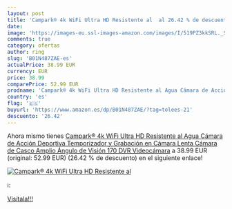 ```yaml
---
layout: post
title: 'Campark® 4k WiFi Ultra HD Resistente al  al 26.42 % de descuento'
date: 
image: 'https://images-eu.ssl-images-amazon.com/images/I/519PZ3kkSRL._SL200_.jpg'
comments: true
category: ofertas
author: ring
slug: 'B01N487ZAE-es'
actualPrice: 38.99 EUR
currency: EUR
price: 38.99
comparePrice: 52.99 EUR
prodname: 'Campark® 4k WiFi Ultra HD Resistente al Agua Cámara de Acción Deportiva Temporizador y Grabación en Cámara Lenta Cámara de Casco Amplio Ángulo de Visión 170 DVR Videocámara'
country: 'es'
flag: '🇪🇸'
buyurl: 'https://www.amazon.es/dp/B01N487ZAE/?tag=tolees-21'
descuento: '26.42'
---
```


Ahora mismo tienes [Campark® 4k WiFi Ultra HD Resistente al Agua Cámara de Acción Deportiva Temporizador y Grabación en Cámara Lenta Cámara de Casco Amplio Ángulo de Visión 170 DVR Videocámara](https://www.amazon.es/dp/B01N487ZAE/?tag=tolees-21) a 38.99 EUR (original: 52.99 EUR) (26.42 %  de descuento) en el siguiente enlace!

[![Campark® 4k WiFi Ultra HD Resistente al ](https://images-eu.ssl-images-amazon.com/images/I/519PZ3kkSRL._SL200_.jpg)](https://www.amazon.es/dp/B01N487ZAE/?tag=tolees-21)

ℹ️:


[Visítala!!!](https://www.amazon.es/dp/B01N487ZAE/?tag=tolees-21)
